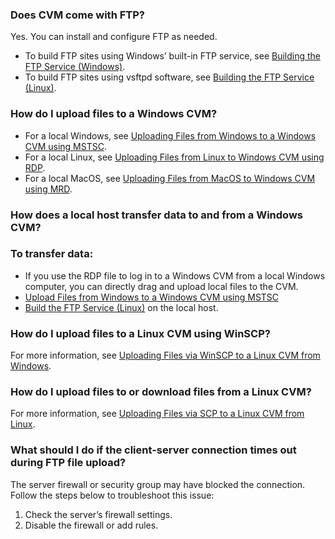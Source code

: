 ### Does CVM come with FTP?
Yes. You can install and configure FTP as needed.
- To build FTP sites using Windows’ built-in FTP service, see [Building the FTP Service (Windows)](https://intl.cloud.tencent.com/document/product/213/10414).
- To build FTP sites using vsftpd software, see [Building the FTP Service (Linux)](https://intl.cloud.tencent.com/document/product/213/10912).

### How do I upload files to a Windows CVM?
- For a local Windows, see [Uploading Files from Windows to a Windows CVM using MSTSC](https://intl.cloud.tencent.com/document/product/213/2761).
- For a local Linux, see [Uploading Files from Linux to Windows CVM using RDP](https://intl.cloud.tencent.com/document/product/213/34822).
- For a local MacOS, see [Uploading Files from MacOS to Windows CVM using MRD](https://intl.cloud.tencent.com/document/product/213/34820).

### How does a local host transfer data to and from a Windows CVM?
### To transfer data:
- If you use the RDP file to log in to a Windows CVM from a local Windows computer, you can directly drag and upload local files to the CVM.
- [Upload Files from Windows to a Windows CVM using MSTSC](https://intl.cloud.tencent.com/document/product/213/2761)
- [Build the FTP Service (Linux)](https://intl.cloud.tencent.com/document/product/213/10912) on the local host.

### How do I upload files to a Linux CVM using WinSCP?
For more information, see [Uploading Files via WinSCP to a Linux CVM from Windows](https://intl.cloud.tencent.com/document/product/213/2131).

### How do I upload files to or download files from a Linux CVM?
For more information, see [Uploading Files via SCP to a Linux CVM from Linux](https://intl.cloud.tencent.com/document/product/213/2133).

### What should I do if the client-server connection times out during FTP file upload?
The server firewall or security group may have blocked the connection. Follow the steps below to troubleshoot this issue:
1. Check the server’s firewall settings.
2. Disable the firewall or add rules.

